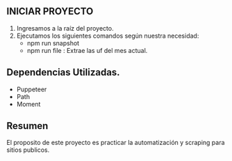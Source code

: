 ## INICIAR PROYECTO
 1. Ingresamos a la raíz del proyecto.
 2. Ejecutamos los siguientes comandos según nuestra necesidad: 
    - npm run snapshot
    - npm run file : Extrae las uf del mes actual.
 
## Dependencias Utilizadas.
 - Puppeteer
 - Path
 - Moment

## Resumen
El proposito de este proyecto es practicar la automatización y scraping para sitios publicos.